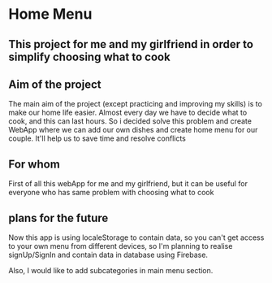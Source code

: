 # **Home Menu**

## This project for me and my girlfriend in order to simplify choosing what to cook

## **Aim of the project**

The main aim of the project (except practicing and improving my skills) is to make our home life easier. Almost every day we have to decide what to cook, and this can last hours. So i decided solve this problem and create WebApp where we can add our own dishes and create home menu for our couple. It'll help us to save time and resolve conflicts

## **For whom**

First of all this webApp for me and my girlfriend, but it can be useful for everyone who has same problem with choosing what to cook

## **plans for the future**

Now this app is using localeStorage to contain data, so you can't get access to your own menu from different devices, so I'm planning to realise signUp/SignIn and contain data in database using Firebase.

Also, I would like to add subcategories in main menu section.
